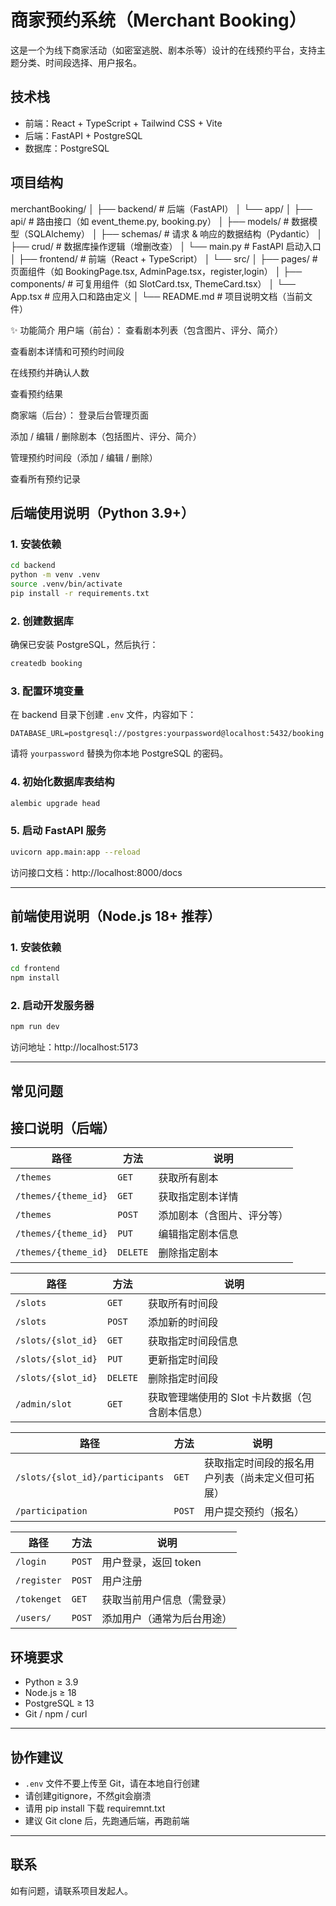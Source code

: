# 商家预约系统（Merchant Booking）

这是一个为线下商家活动（如密室逃脱、剧本杀等）设计的在线预约平台，支持主题分类、时间段选择、用户报名。

## 技术栈

- 前端：React + TypeScript + Tailwind CSS + Vite
- 后端：FastAPI + PostgreSQL 
- 数据库：PostgreSQL

## 项目结构

merchantBooking/
│
├── backend/              # 后端（FastAPI）
│   └── app/
│       ├── api/          # 路由接口（如 event_theme.py, booking.py）
│       ├── models/       # 数据模型（SQLAlchemy）
│       ├── schemas/      # 请求 & 响应的数据结构（Pydantic）
│       ├── crud/         # 数据库操作逻辑（增删改查）
│       └── main.py       # FastAPI 启动入口
│
├── frontend/             # 前端（React + TypeScript）
│   └── src/
│       ├── pages/        # 页面组件（如 BookingPage.tsx, AdminPage.tsx，register,login）
│       ├── components/   # 可复用组件（如 SlotCard.tsx, ThemeCard.tsx）
│       └── App.tsx       # 应用入口和路由定义
│
└── README.md             # 项目说明文档（当前文件）

✨ 功能简介
用户端（前台）：
查看剧本列表（包含图片、评分、简介）

查看剧本详情和可预约时间段

在线预约并确认人数

查看预约结果


商家端（后台）：
登录后台管理页面

添加 / 编辑 / 删除剧本（包括图片、评分、简介）

管理预约时间段（添加 / 编辑 / 删除）

查看所有预约记录
## 后端使用说明（Python 3.9+）

### 1. 安装依赖

```bash
cd backend
python -m venv .venv
source .venv/bin/activate
pip install -r requirements.txt
```

### 2. 创建数据库

确保已安装 PostgreSQL，然后执行：

```bash
createdb booking
```

### 3. 配置环境变量

在 backend 目录下创建 `.env` 文件，内容如下：

```
DATABASE_URL=postgresql://postgres:yourpassword@localhost:5432/booking
```

请将 `yourpassword` 替换为你本地 PostgreSQL 的密码。

### 4. 初始化数据库表结构

```bash
alembic upgrade head
```

### 5. 启动 FastAPI 服务

```bash
uvicorn app.main:app --reload
```

访问接口文档：http://localhost:8000/docs

---

## 前端使用说明（Node.js 18+ 推荐）

### 1. 安装依赖

```bash
cd frontend
npm install
```

### 2. 启动开发服务器

```bash
npm run dev
```

访问地址：http://localhost:5173

---

## 常见问题



## 接口说明（后端）

| 路径                   | 方法       | 说明            |
| -------------------- | -------- | ------------- |
| `/themes`            | `GET`    | 获取所有剧本        |
| `/themes/{theme_id}` | `GET`    | 获取指定剧本详情      |
| `/themes`            | `POST`   | 添加剧本（含图片、评分等） |
| `/themes/{theme_id}` | `PUT`    | 编辑指定剧本信息      |
| `/themes/{theme_id}` | `DELETE` | 删除指定剧本        |


| 路径                 | 方法       | 说明                         |
| ------------------ | -------- | -------------------------- |
| `/slots`           | `GET`    | 获取所有时间段                    |
| `/slots`           | `POST`   | 添加新的时间段                    |
| `/slots/{slot_id}` | `GET`    | 获取指定时间段信息                  |
| `/slots/{slot_id}` | `PUT`    | 更新指定时间段                    |
| `/slots/{slot_id}` | `DELETE` | 删除指定时间段                    |
| `/admin/slot`      | `GET`    | 获取管理端使用的 Slot 卡片数据（包含剧本信息） |

| 路径                              | 方法     | 说明                       |
| ------------------------------- | ------ | ------------------------ |
| `/slots/{slot_id}/participants` | `GET`  | 获取指定时间段的报名用户列表（尚未定义但可拓展） |
| `/participation`                | `POST` | 用户提交预约（报名）               |

| 路径          | 方法     | 说明            |
| ----------- | ------ | ------------- |
| `/login`    | `POST` | 用户登录，返回 token |
| `/register` | `POST` | 用户注册          |
| `/tokenget` | `GET`  | 获取当前用户信息（需登录） |
| `/users/`   | `POST` | 添加用户（通常为后台用途） |


## 环境要求

- Python ≥ 3.9
- Node.js ≥ 18
- PostgreSQL ≥ 13
- Git / npm / curl

---

## 协作建议

- `.env` 文件不要上传至 Git，请在本地自行创建
- 请创建gitignore，不然git会崩溃
- 请用 pip install 下载 requiremnt.txt
- 建议 Git clone 后，先跑通后端，再跑前端

---

## 联系

如有问题，请联系项目发起人。
